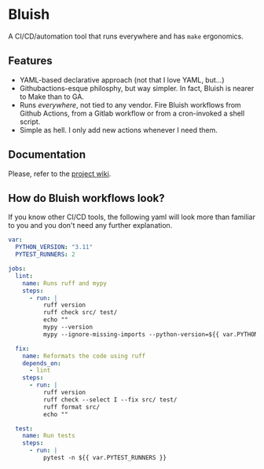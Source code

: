 # Bluish

A CI/CD/automation tool that runs everywhere and has `make` ergonomics.

## Features

- YAML-based declarative approach (not that I love YAML, but...)
- Githubactions-esque philosphy, but way simpler. In fact, Bluish is nearer to Make than to GA.
- Runs _everywhere_, not tied to any vendor. Fire Bluish workflows from Github Actions, from a Gitlab workflow or from a cron-invoked a shell script.  
- Simple as hell. I only add new actions whenever I need them.

## Documentation

Please, refer to the [project wiki](https://github.com/luismedel/bluish/wiki).

## How do Bluish workflows look?

If you know other CI/CD tools, the following yaml will look more than familiar to you and you don't need any further explanation.

```yaml
var:
  PYTHON_VERSION: "3.11"
  PYTEST_RUNNERS: 2

jobs:
  lint:
    name: Runs ruff and mypy
    steps:
      - run: |
          ruff version
          ruff check src/ test/
          echo ""
          mypy --version
          mypy --ignore-missing-imports --python-version=${{ var.PYTHON_VERSION }} src/ test/

  fix:
    name: Reformats the code using ruff
    depends_on:
      - lint
    steps:
      - run: |
          ruff version
          ruff check --select I --fix src/ test/
          ruff format src/
          echo ""

  test:
    name: Run tests
    steps:
      - run: |
          pytest -n ${{ var.PYTEST_RUNNERS }}
```
